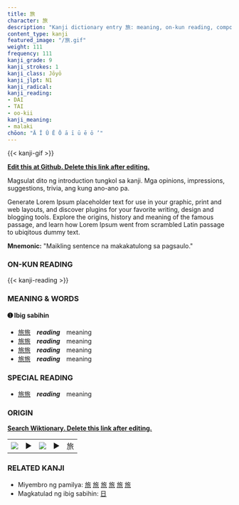```yaml
---
title: 旅
character: 旅
description: "Kanji dictionary entry 旅: meaning, on-kun reading, compounds, origin, related kanji"
content_type: kanji
featured_image: "/旅.gif"
weight: 111
frequency: 111
kanji_grade: 9
kanji_strokes: 1
kanji_class: Jōyō
kanji_jlpt: N1
kanji_radical: 
kanji_reading: 
- DAI
- TAI
- oo-kii
kanji_meaning:
- malaki
chōon: "Ā Ī Ū Ē Ō ā ī ū ē ō ’"
---
```

[//]: # (Don't edit the line below. Kanji animated GIF code is automatically generated.)
{{< kanji-gif >}}

[//]: # (Edit below this line.)

**[Edit this at Github. Delete this link after editing.](https://github.com/tim0g/tim/tree/main/content/kanji/旅/index.md)**

Magsulat dito ng introduction tungkol sa kanji. Mga opinions, impressions, suggestions, trivia, ang kung ano-ano pa.

Generate Lorem Ipsum placeholder text for use in your graphic, print and web layouts, and discover plugins for your favorite writing, design and blogging tools. Explore the origins, history and meaning of the famous passage, and learn how Lorem Ipsum went from scrambled Latin passage to ubiqitous dummy text.
 
**Mnemonic:** "Maikling sentence na makakatulong sa pagsaulo."

### ON-KUN READING

[//]: # (Don't edit the line below. ON-KUN READING code is automatically generated.)
{{< kanji-reading >}}

### MEANING & WORDS

#### ➊ **Ibig sabihin**
  - [旅](../旅)[旅](../旅)　***reading***　meaning
  - [旅](../旅)[旅](../旅)　***reading***　meaning
  - [旅](../旅)[旅](../旅)　***reading***　meaning
  - [旅](../旅)[旅](../旅)　***reading***　meaning

### SPECIAL READING
  - [旅](../旅)[旅](../旅)　***reading***　meaning

### ORIGIN

**[Search Wiktionary. Delete this link after editing.](https://wiktionary.org/wiki/旅)**
<table class="kanji-table"><tr><td>
<img src="60px-旅-bronze.svg.png">
</td><td>▶</td><td>
<img src="60px-旅-oracle.svg.png">
</td><td>▶</td>
<td class="kanji-origin">旅</td>
</tr></table>

### RELATED KANJI
- Miyembro ng pamilya: [旅](../旅) [旅](../旅) [旅](../旅) [旅](../旅) [旅](../旅) [旅](../旅)
- Magkatulad ng ibig sabihin: [日](../日)
